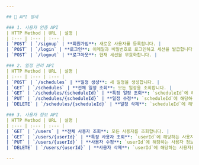 ```yaml
---

## 📝 API 명세

### 1. 사용자 인증 API
| HTTP Method | URL | 설명 |
| :--- | :--- | :--- |
| `POST` | `/signup` | **회원가입**: 새로운 사용자를 등록합니다. |
| `POST` | `/login` | **로그인**: 이메일과 비밀번호로 로그인하고 세션을 발급합니다. |
| `POST` | `/logout` | **로그아웃**: 현재 세션을 무효화합니다. |

### 2. 일정 관리 API
| HTTP Method | URL | 설명 |
| :--- | :--- | :--- |
| `POST` | `/schedules` | **일정 생성**: 새 일정을 생성합니다. |
| `GET` | `/schedules` | **전체 일정 조회**: 모든 일정을 조회합니다. |
| `GET` | `/schedules/{scheduleId}` | **특정 일정 조회**: `scheduleId`에 해당하는 일정을 조회합니다. |
| `PUT` | `/schedules/{scheduleId}` | **일정 수정**: `scheduleId`에 해당하는 일정을 수정합니다. |
| `DELETE` | `/schedules/{scheduleId}` | **일정 삭제**: `scheduleId`에 해당하는 일정을 삭제합니다. |

### 3. 사용자 정보 API
| HTTP Method | URL | 설명 |
| :--- | :--- | :--- |
| `GET` | `/users` | **전체 사용자 조회**: 모든 사용자를 조회합니다. |
| `GET` | `/users/{userId}` | **특정 사용자 조회**: `userId`에 해당하는 사용자를 조회합니다. |
| `PUT` | `/users/{userId}` | **사용자 수정**: `userId`에 해당하는 사용자 정보를 수정합니다. |
| `DELETE` | `/users/{userId}` | **사용자 삭제**: `userId`에 해당하는 사용자를 삭제합니다. |

---
```

